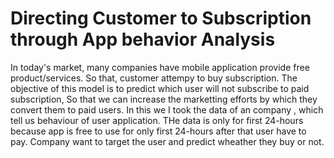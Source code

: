 # Directing Customer to Subscription through App behavior Analysis

In today's market, many companies have mobile application provide free product/services. So that, customer attempy to buy subscription. The objective of this model is to predict which user will not subscribe to paid subscription, So that we can increase the marketting efforts by which they convert them to paid users. In this we I took the data of an company , which tell us behaviour of user application. THe data is only for first 24-hours because app is free to use for only first 24-hours after that user have to pay. Company want to target the user and predict wheather they buy or not.
